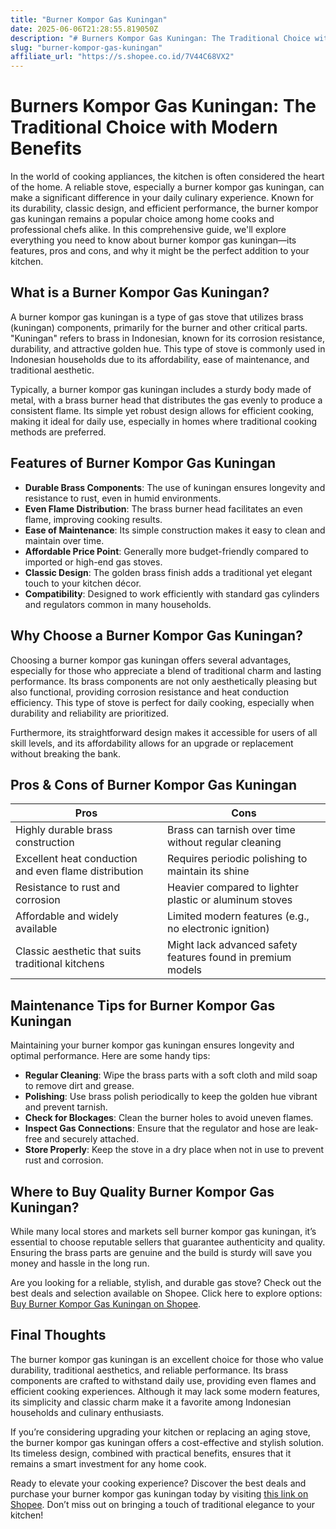 ```yaml
---
title: "Burner Kompor Gas Kuningan"
date: 2025-06-06T21:28:55.819050Z
description: "# Burners Kompor Gas Kuningan: The Traditional Choice with Modern Benefits..."
slug: "burner-kompor-gas-kuningan"
affiliate_url: "https://s.shopee.co.id/7V44C68VX2"
---
```

# Burners Kompor Gas Kuningan: The Traditional Choice with Modern Benefits

In the world of cooking appliances, the kitchen is often considered the heart of the home. A reliable stove, especially a burner kompor gas kuningan, can make a significant difference in your daily culinary experience. Known for its durability, classic design, and efficient performance, the burner kompor gas kuningan remains a popular choice among home cooks and professional chefs alike. In this comprehensive guide, we'll explore everything you need to know about burner kompor gas kuningan—its features, pros and cons, and why it might be the perfect addition to your kitchen.

## What is a Burner Kompor Gas Kuningan?

A burner kompor gas kuningan is a type of gas stove that utilizes brass (kuningan) components, primarily for the burner and other critical parts. "Kuningan" refers to brass in Indonesian, known for its corrosion resistance, durability, and attractive golden hue. This type of stove is commonly used in Indonesian households due to its affordability, ease of maintenance, and traditional aesthetic.

Typically, a burner kompor gas kuningan includes a sturdy body made of metal, with a brass burner head that distributes the gas evenly to produce a consistent flame. Its simple yet robust design allows for efficient cooking, making it ideal for daily use, especially in homes where traditional cooking methods are preferred.

## Features of Burner Kompor Gas Kuningan

- **Durable Brass Components**: The use of kuningan ensures longevity and resistance to rust, even in humid environments.
- **Even Flame Distribution**: The brass burner head facilitates an even flame, improving cooking results.
- **Ease of Maintenance**: Its simple construction makes it easy to clean and maintain over time.
- **Affordable Price Point**: Generally more budget-friendly compared to imported or high-end gas stoves.
- **Classic Design**: The golden brass finish adds a traditional yet elegant touch to your kitchen décor.
- **Compatibility**: Designed to work efficiently with standard gas cylinders and regulators common in many households.

## Why Choose a Burner Kompor Gas Kuningan?

Choosing a burner kompor gas kuningan offers several advantages, especially for those who appreciate a blend of traditional charm and lasting performance. Its brass components are not only aesthetically pleasing but also functional, providing corrosion resistance and heat conduction efficiency. This type of stove is perfect for daily cooking, especially when durability and reliability are prioritized.

Furthermore, its straightforward design makes it accessible for users of all skill levels, and its affordability allows for an upgrade or replacement without breaking the bank.

## Pros & Cons of Burner Kompor Gas Kuningan

| **Pros** | **Cons** |
|------------------------------|----------------------------------------------------|
| Highly durable brass construction | Brass can tarnish over time without regular cleaning |
| Excellent heat conduction and even flame distribution | Requires periodic polishing to maintain its shine |
| Resistance to rust and corrosion | Heavier compared to lighter plastic or aluminum stoves |
| Affordable and widely available | Limited modern features (e.g., no electronic ignition) |
| Classic aesthetic that suits traditional kitchens | Might lack advanced safety features found in premium models |

## Maintenance Tips for Burner Kompor Gas Kuningan

Maintaining your burner kompor gas kuningan ensures longevity and optimal performance. Here are some handy tips:

- **Regular Cleaning**: Wipe the brass parts with a soft cloth and mild soap to remove dirt and grease.
- **Polishing**: Use brass polish periodically to keep the golden hue vibrant and prevent tarnish.
- **Check for Blockages**: Clean the burner holes to avoid uneven flames.
- **Inspect Gas Connections**: Ensure that the regulator and hose are leak-free and securely attached.
- **Store Properly**: Keep the stove in a dry place when not in use to prevent rust and corrosion.

## Where to Buy Quality Burner Kompor Gas Kuningan?

While many local stores and markets sell burner kompor gas kuningan, it’s essential to choose reputable sellers that guarantee authenticity and quality. Ensuring the brass parts are genuine and the build is sturdy will save you money and hassle in the long run.

Are you looking for a reliable, stylish, and durable gas stove? Check out the best deals and selection available on Shopee. Click here to explore options: [Buy Burner Kompor Gas Kuningan on Shopee](https://s.shopee.co.id/7V44C68VX2).

## Final Thoughts

The burner kompor gas kuningan is an excellent choice for those who value durability, traditional aesthetics, and reliable performance. Its brass components are crafted to withstand daily use, providing even flames and efficient cooking experiences. Although it may lack some modern features, its simplicity and classic charm make it a favorite among Indonesian households and culinary enthusiasts.

If you’re considering upgrading your kitchen or replacing an aging stove, the burner kompor gas kuningan offers a cost-effective and stylish solution. Its timeless design, combined with practical benefits, ensures that it remains a smart investment for any home cook.

Ready to elevate your cooking experience? Discover the best deals and purchase your burner kompor gas kuningan today by visiting [this link on Shopee](https://s.shopee.co.id/7V44C68VX2). Don’t miss out on bringing a touch of traditional elegance to your kitchen!